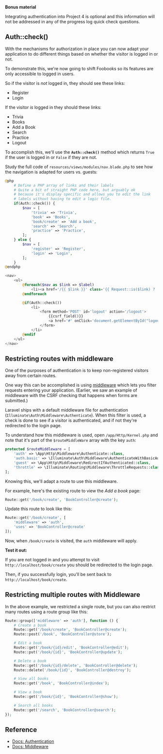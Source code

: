 __Bonus material__

Integrating authentication into Project 4 is optional and this information will not be addressed in any of the progress log quick check questions.


## Auth::check()
With the mechanisms for authorization in place you can now adapt your application to do different things based on whether the visitor is logged in or not. 

To demonstrate this, we're now going to shift Foobooks so its features are only accessible to logged in users.

So if the visitor is *not* logged in, they should see these links:
+ Register
+ Login

If the visitor *is* logged in they should these links:
+ Trivia
+ Books
+ Add a Book
+ Search
+ Practice
+ Logout

To accomplish this, we'll use the __`Auth::check()`__ method which returns `True` if the user is logged in or `False` if they are not.

Study the full code of `resources/views/modules/nav.blade.php` to see how the navigation is adapted for users vs. guests:

```php
@php
    # Define a PHP array of links and their labels
    # Quite a bit of straight PHP code here, but arguably ok
    # because it's display specific and allows you to edit the link
    # labels without having to edit a logic file.
    if(Auth::check()) {
        $nav = [
            'trivia' => 'Trivia',
            'book' => 'Books',
            'book/create' => 'Add a book',
            'search' => 'Search',
            'practice' => 'Practice',
        ];
    } else {
        $nav = [
            'register' => 'Register',
            'login' => 'Login',
        ];
    }
@endphp

<nav>
    <ul>
        @foreach($nav as $link => $label)
            <li><a href='/{{ $link }}' class='{{ Request::is($link) ? 'active' : '' }}'>{{ $label }}</a>
        @endforeach

        @if(Auth::check())
            <li>
                <form method='POST' id='logout' action='/logout'>
                    {{csrf_field()}}
                    <a href='#' onClick='document.getElementById("logout").submit();'>Logout</a>
                </form>
            </li>
        @endif
    </ul>
</nav>
```




## Restricting routes with middleware
One of the purposes of authentication is to keep non-registered visitors away from certain routes.

One way this can be accomplished is using [middleware](http://laravel.com/docs/middleware) which lets you filter requests entering your application. (Earlier, we saw an example of middleware with the CSRF checking that happens when forms are submitted.)

Laravel ships with a default middleware file for authentication (`Illuminate\Auth\Middleware\Authenticate`). When this filter is used, a check is done to see if a visitor is authenticated, and if not they're redirected to the login page.

To understand how this middleware is used, open `/app/Http/Kernel.php` and note that it's part of the `$routeMiddleWare` array with the key `auth`:
```php
protected $routeMiddleware = [
    'auth' => \App\Http\Middleware\Authenticate::class,
    'auth.basic' => \Illuminate\Auth\Middleware\AuthenticateWithBasicAuth::class,
    'guest' => \App\Http\Middleware\RedirectIfAuthenticated::class,
    'throttle' => \Illuminate\Routing\Middleware\ThrottleRequests::class,
];
```

Knowing this, we'll adapt a route to use this middleware.

For example, here's the existing route to view the *Add a book* page:

```php
Route::get('/book/create', 'BookController@create');
```

Update this route to look like this:
```php
Route::get('/book/create', [
    'middleware' => 'auth',
    'uses' => 'BookController@create'
]);
```

Now, when `/book/create` is visited, the `auth` middleware will apply.

__Test it out:__

If you are not logged in and you attempt to visit `http://localhost/book/create` you should be redirected to the login page.

Then, if you successfully login, you'll be sent back to `http://localhost/book/create`.



## Restricting multiple routes with Middleware
In the above example, we restricted a single route, but you can also restrict many routes using a route group like this:

```php
Route::group(['middleware' => 'auth'], function () {
    # Create a book
    Route::get('/book/create', 'BookController@create');
    Route::post('/book', 'BookController@store');

    # Edit a book
    Route::get('/book/{id}/edit', 'BookController@edit');
    Route::put('/book/{id}', 'BookController@update');

    # Delete a book
    Route::get('/book/{id}/delete', 'BookController@delete');
    Route::delete('/book/{id}', 'BookController@destroy');

    # View all books
    Route::get('/book', 'BookController@index');

    # View a book
    Route::get('/book/{id}', 'BookController@show');

    # Search all books
    Route::get('/search', 'BookController@search');
});
```



## Reference
+ [Docs: Authentication](http://laravel.com/docs/authentication)
+ [Docs: Middleware](http://laravel.com/docs/middleware)
